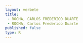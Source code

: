 ```yaml
---
layout: verbete
title:
 - ROCHA, CARLOS FREDERICO DUARTE
 - ROCHA, Carlos Frederico Duarte
published: false
type: R
---
```


